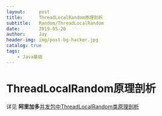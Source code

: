 ```yaml
---
layout:     post
title:      ThreadLocalRandom原理剖析
subtitle:   Random/ThreadLocalRandom
date:       2019-05-20
author:     Jay
header-img: img/post-bg-hacker.jpg
catalog: true
tags:
    - Java基础
---
```


# ThreadLocalRandom原理剖析

详见 **阿里加多**[并发包中ThreadLocalRandom类原理剖析](https://www.jianshu.com/p/9c2198586f9b)